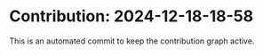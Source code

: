 # Contribution: 2024-12-18-18-58
This is an automated commit to keep the contribution graph active.
